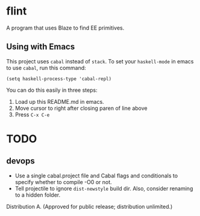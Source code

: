 # flint

A program that uses Blaze to find EE primitives.

## Using with Emacs

This project uses `cabal` instead of `stack`. To set your `haskell-mode` in emacs to use `cabal`, run this command:

```
(setq haskell-process-type 'cabal-repl)
```

You can do this easily in three steps:
1. Load up this README.md in emacs.
2. Move cursor to right after closing paren of line above
3. Press `C-x C-e`

# TODO

## devops

- Use a single cabal.project file and Cabal flags and conditionals to specify whether to compile -O0 or not.
- Tell projectile to ignore `dist-newstyle` build dir. Also, consider renaming to a hidden folder.


Distribution A. (Approved for public release; distribution unlimited.)
